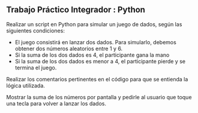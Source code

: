 ## Trabajo Práctico Integrador : Python

Realizar un script en Python para simular un juego de dados, según las siguientes
condiciones:

- El juego consistirá en lanzar dos dados. Para simularlo, debemos
obtener dos números aleatorios entre 1 y 6.
- Si la suma de los dos dados es 4, el participante gana la mano
- Si la suma de los dos dados es menor a 4, el participante pierde y se
termina el juego.

Realizar los comentarios pertinentes en el código para que se entienda la lógica
utilizada.

Mostrar la suma de los números por pantalla y pedirle al usuario que toque una tecla
para volver a lanzar los dados.
